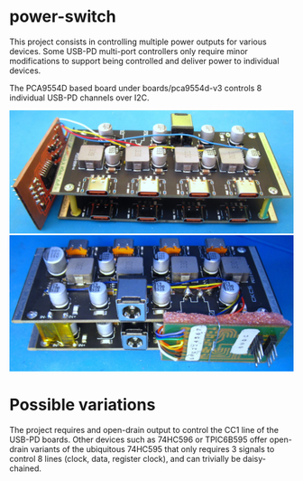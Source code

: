 power-switch
============

This project consists in controlling multiple power outputs for various
devices. Some USB-PD multi-port controllers only require minor modifications
to support being controlled and deliver power to individual devices.

The PCA9554D based board under boards/pca9554d-v3 controls 8 individual
USB-PD channels over I2C.

![PCA9554D-v2](photos/pca9554d-v2.jpg)
![PCA9554D-v3](photos/pca9554d-v3.jpg)

Possible variations
===================

The project requires and open-drain output to control the CC1 line of
the USB-PD boards. Other devices such as 74HC596 or TPIC6B595 offer
open-drain variants of the ubiquitous 74HC595 that only requires 3
signals to control 8 lines (clock, data, register clock), and can
trivially be daisy-chained.


